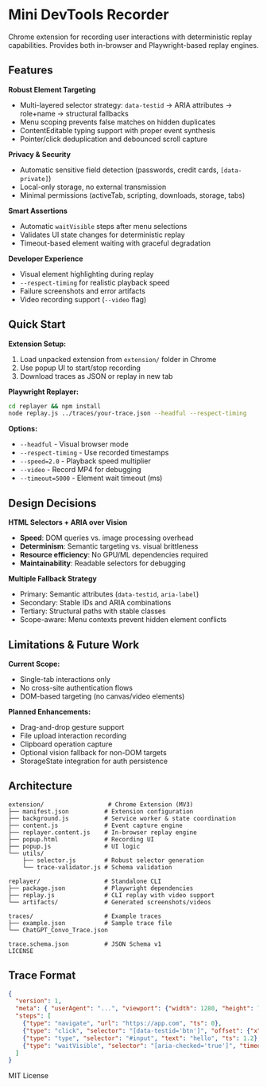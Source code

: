 # Mini DevTools Recorder

Chrome extension for recording user interactions with deterministic replay capabilities. Provides both in-browser and Playwright-based replay engines.

## Features

**Robust Element Targeting**
- Multi-layered selector strategy: `data-testid` → ARIA attributes → role+name → structural fallbacks
- Menu scoping prevents false matches on hidden duplicates
- ContentEditable typing support with proper event synthesis
- Pointer/click deduplication and debounced scroll capture

**Privacy & Security**
- Automatic sensitive field detection (passwords, credit cards, `[data-private]`)
- Local-only storage, no external transmission
- Minimal permissions (activeTab, scripting, downloads, storage, tabs)

**Smart Assertions**
- Automatic `waitVisible` steps after menu selections
- Validates UI state changes for deterministic replay
- Timeout-based element waiting with graceful degradation

**Developer Experience**
- Visual element highlighting during replay
- `--respect-timing` for realistic playback speed
- Failure screenshots and error artifacts
- Video recording support (`--video` flag)

## Quick Start

**Extension Setup:**
1. Load unpacked extension from `extension/` folder in Chrome
2. Use popup UI to start/stop recording
3. Download traces as JSON or replay in new tab

**Playwright Replayer:**
```bash
cd replayer && npm install
node replay.js ../traces/your-trace.json --headful --respect-timing
```

**Options:**
- `--headful` - Visual browser mode
- `--respect-timing` - Use recorded timestamps
- `--speed=2.0` - Playback speed multiplier  
- `--video` - Record MP4 for debugging
- `--timeout=5000` - Element wait timeout (ms)

## Design Decisions

**HTML Selectors + ARIA over Vision**
- **Speed**: DOM queries vs. image processing overhead
- **Determinism**: Semantic targeting vs. visual brittleness  
- **Resource efficiency**: No GPU/ML dependencies required
- **Maintainability**: Readable selectors for debugging

**Multiple Fallback Strategy**
- Primary: Semantic attributes (`data-testid`, `aria-label`)
- Secondary: Stable IDs and ARIA combinations
- Tertiary: Structural paths with stable classes
- Scope-aware: Menu contexts prevent hidden element conflicts

## Limitations & Future Work

**Current Scope:**
- Single-tab interactions only
- No cross-site authentication flows
- DOM-based targeting (no canvas/video elements)

**Planned Enhancements:**
- Drag-and-drop gesture support
- File upload interaction recording  
- Clipboard operation capture
- Optional vision fallback for non-DOM targets
- StorageState integration for auth persistence

## Architecture

```
extension/                  # Chrome Extension (MV3)
├── manifest.json          # Extension configuration
├── background.js          # Service worker & state coordination
├── content.js             # Event capture engine
├── replayer.content.js    # In-browser replay engine
├── popup.html             # Recording UI
├── popup.js               # UI logic
└── utils/
    ├── selector.js        # Robust selector generation
    └── trace-validator.js # Schema validation

replayer/                  # Standalone CLI
├── package.json           # Playwright dependencies
├── replay.js              # CLI replay with video support
└── artifacts/             # Generated screenshots/videos

traces/                    # Example traces
├── example.json           # Sample trace file
└── ChatGPT_Convo_Trace.json

trace.schema.json          # JSON Schema v1
LICENSE
```

## Trace Format

```json
{
  "version": 1,
  "meta": { "userAgent": "...", "viewport": {"width": 1280, "height": 720} },
  "steps": [
    {"type": "navigate", "url": "https://app.com", "ts": 0},
    {"type": "click", "selector": "[data-testid='btn']", "offset": {"x": 10, "y": 8}, "ts": 0.5},
    {"type": "type", "selector": "#input", "text": "hello", "ts": 1.2},
    {"type": "waitVisible", "selector": "[aria-checked='true']", "timeout": 3000, "ts": 1.8}
  ]
}
```

MIT License